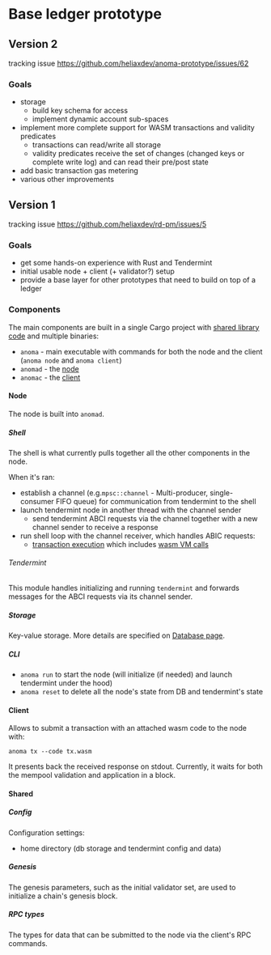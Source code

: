 # Base ledger prototype

## Version 2

tracking issue <https://github.com/heliaxdev/anoma-prototype/issues/62>

### Goals

- storage
  - build key schema for access
  - implement dynamic account sub-spaces
- implement more complete support for WASM transactions and validity predicates
  - transactions can read/write all storage
  - validity predicates receive the set of changes (changed keys or complete write log) and can read their pre/post state
- add basic transaction gas metering
- various other improvements

## Version 1

tracking issue <https://github.com/heliaxdev/rd-pm/issues/5>

### Goals

- get some hands-on experience with Rust and Tendermint
- initial usable node + client (+ validator?) setup
- provide a base layer for other prototypes that need to build on top of a ledger

### Components

The main components are built in a single Cargo project with [shared library code](#shared) and multiple binaries:
- `anoma` - main executable with commands for both the node and the client (`anoma node` and `anoma client`)
- `anomad` - the [node](#node)
- `anomac` - the [client](#client)

#### Node

The node is built into `anomad`.

##### Shell

The shell is what currently pulls together all the other components in the node.

When it's ran:
- establish a channel (e.g.`mpsc::channel` - Multi-producer, single-consumer FIFO queue) for communication from tendermint to the shell
- launch tendermint node in another thread with the channel sender
  - send tendermint ABCI requests via the channel together with a new channel sender to receive a response
- run shell loop with the channel receiver, which handles ABIC requests:
  - [transaction execution](/explore/design/ledger/tx-execution.md) which includes [wasm VM calls](/explore/design/ledger/wasm-vm.md)

###### Tendermint

This module handles initializing and running `tendermint` and forwards messages for the ABCI requests via its channel sender.

##### Storage

Key-value storage. More details are specified on [Database page](tech-specs/src/explore/design/db.md).

##### CLI

- `anoma run` to start the node (will initialize (if needed) and launch tendermint under the hood)
- `anoma reset` to delete all the node's state from DB and tendermint's state

#### Client

Allows to submit a transaction with an attached wasm code to the node with:

`anoma tx --code tx.wasm`

It presents back the received response on stdout. Currently, it waits for both the mempool validation and application in a block.

#### Shared

##### Config

Configuration settings:
- home directory (db storage and tendermint config and data)

##### Genesis

The genesis parameters, such as the initial validator set, are used to initialize a chain's genesis block.

##### RPC types

The types for data that can be submitted to the node via the client's RPC commands.
